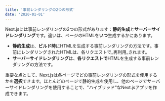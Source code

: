 ```yaml
---
title: '事前レンダリングの2つの形式'
date: '2020-01-01'
---
```


Next.jsには事前レンダリングの2つの形式があります：**静的生成**と**サーバーサイドレンダリング**です。違いは、ページのHTMLを**いつ**生成するかにあります。

- **静的生成**は、**ビルド時**にHTMLを生成する事前レンダリングの方法です。事前にレンダリングされたHTMLは、各リクエストで_再利用_されます。
- **サーバーサイドレンダリング**は、**各リクエストで**HTMLを生成する事前レンダリングの方法です。

重要な点として、Next.jsは各ページでどの事前レンダリングの形式を使用するかを**選択**できます。ほとんどのページで静的生成を使用し、他のページでサーバーサイドレンダリングを使用することで、"ハイブリッド"なNext.jsアプリを作成できます。
